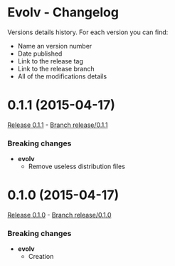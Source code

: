 # Evolv - Changelog

Versions details history. For each version you can find:
* Name an version number
* Date published
* Link to the release tag
* Link to the release branch
* All of the modifications details

<a name="0.1.1"></a>
# 0.1.1 (2015-04-17)

[Release 0.1.1](https://github.com/XavierBoubert/evolv/releases/tag/0.1.1) -
[Branch release/0.1.1](https://github.com/XavierBoubert/evolv/tree/0.1.1)

### Breaking changes

- **evolv**
  - Remove useless distribution files


<a name="0.1.0"></a>
# 0.1.0 (2015-04-17)

[Release 0.1.0](https://github.com/XavierBoubert/evolv/releases/tag/0.1.0) -
[Branch release/0.1.0](https://github.com/XavierBoubert/evolv/tree/0.1.0)

### Breaking changes

- **evolv**
  - Creation
